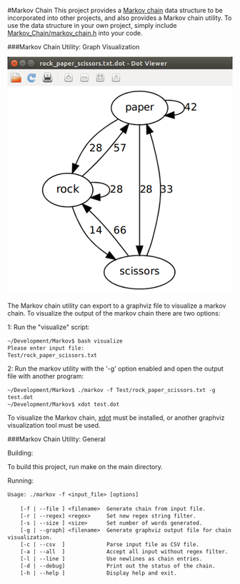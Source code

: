 #Markov Chain
This project provides a [Markov chain](https://en.wikipedia.org/wiki/Markov_chain) data structure to be
incorporated into other projects, and also provides a Markov chain utility. To use the data structure in
your own project, simply include [Markov_Chain/markov_chain.h](https://github.com/sjsimps/Markov-Chain/blob/master/Markov_Chain/markov_chain.h)
into your code.

###Markov Chain Utility: Graph Visualization

![alt_tag](https://github.com/sjsimps/Markov-Chain/blob/master/Test/rock_paper_scissors.png)

The Markov chain utility can export to a graphviz file to visualize a markov chain. To
visualize the output of the markov chain there are two options:

1: Run the "visualize" script:
```
~/Development/Markov$ bash visualize
Please enter input file:
Test/rock_paper_scissors.txt
```

2: Run the markov utility with the '-g' option enabled and open the output file with another program:
```
~/Development/Markov$ ./markov -f Test/rock_paper_scissors.txt -g test.dot
~/Development/Markov$ xdot test.dot
```

To visualize the Markov chain, [xdot](https://apps.ubuntu.com/cat/applications/natty/xdot/) must be installed, or another graphviz visualization tool must be used.

###Markov Chain Utility: General

Building:

To build this project, run make on the main directory.

Running:
```
Usage: ./markov -f <input_file> [options]

    [-f | --file ] <filename>  Generate chain from input file.
    [-r | --regex] <regex>     Set new regex string filter.
    [-s | --size ] <size>      Set number of words generated.
    [-g | --graph] <filename>  Generate graphviz output file for chain visualization.
    [-c | --csv  ]             Parse input file as CSV file.
    [-a | --all  ]             Accept all input without regex filter.
    [-l | --line ]             Use newlines as chain entries.
    [-d | --debug]             Print out the status of the chain.
    [-h | --help ]             Display help and exit.
```
